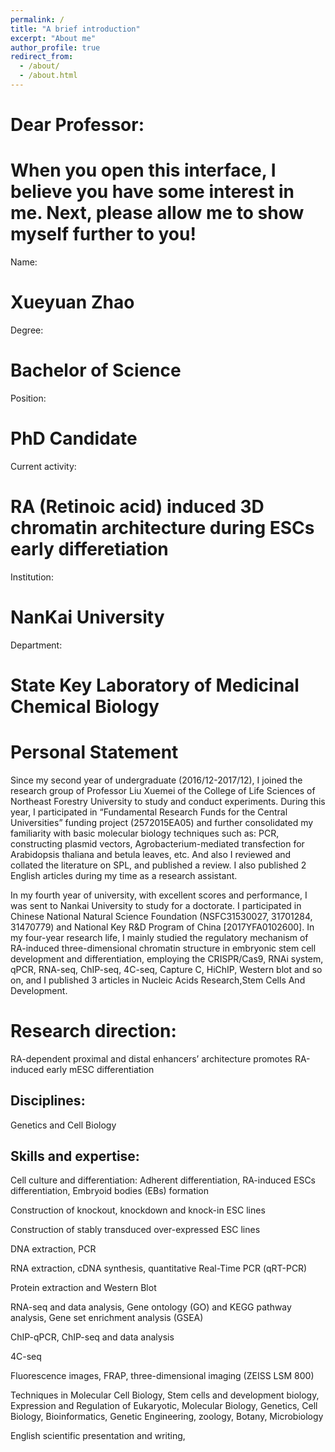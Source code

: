 ```yaml
---
permalink: /
title: "A brief introduction"
excerpt: "About me"
author_profile: true
redirect_from: 
  - /about/
  - /about.html
---
```


Dear Professor:
======


When you open this interface, I believe you have some interest in me. Next, please allow me to show myself further to you! 
======


Name:

Xueyuan Zhao
======

Degree:

Bachelor of Science 
======

Position:

PhD Candidate
======

Current activity:

RA (Retinoic acid) induced 3D chromatin architecture during ESCs early differetiation
======

Institution:

NanKai University
======

Department:

State Key Laboratory of Medicinal Chemical Biology
======

Personal Statement
======
Since my second year of undergraduate (2016/12-2017/12), I joined the research group of Professor Liu Xuemei of the College of Life Sciences of Northeast Forestry University to study and conduct experiments. During this year, I participated in “Fundamental Research Funds for the Central Universities” funding project (2572015EA05) and further consolidated my familiarity with basic molecular biology techniques such as: PCR, constructing plasmid vectors, Agrobacterium-mediated transfection for Arabidopsis thaliana and betula leaves, etc. And also I reviewed and collated the literature on SPL, and published a review. I also published 2 English articles during my time as a research assistant. 

In my fourth year of university, with excellent scores and performance, I was sent to Nankai University to study for a doctorate. I participated in Chinese National Natural Science Foundation (NSFC31530027, 31701284, 31470779) and National Key R&D Program of China [2017YFA0102600]. In my four-year research life, I mainly studied the regulatory mechanism of RA-induced three-dimensional chromatin structure in embryonic stem cell development and differentiation, employing the CRISPR/Cas9, RNAi system, qPCR, RNA-seq, ChIP-seq, 4C-seq, Capture C, HiChIP, Western blot and so on, and I published 3 articles in Nucleic Acids Research,Stem Cells And Development.


Research direction:
======
RA-dependent proximal and distal enhancers’ architecture promotes RA-induced early mESC differentiation


Disciplines:
------
Genetics and Cell Biology 


Skills and expertise:
------
Cell culture and differentiation: Adherent differentiation, RA-induced ESCs differentiation, Embryoid bodies (EBs) formation

Construction of knockout, knockdown and knock-in ESC lines

Construction of stably transduced over-expressed ESC lines

DNA extraction, PCR

RNA extraction, cDNA synthesis, quantitative Real-Time PCR (qRT-PCR)

Protein extraction and Western Blot

RNA-seq and data analysis, Gene ontology (GO) and KEGG pathway analysis, Gene set enrichment analysis (GSEA)

ChIP-qPCR, ChIP-seq and data analysis 

4C-seq

Fluorescence images, FRAP, three-dimensional imaging (ZEISS LSM 800)

Techniques in Molecular Cell Biology, Stem cells and development biology, Expression and Regulation of Eukaryotic, Molecular Biology, Genetics, Cell Biology, Bioinformatics, Genetic Engineering, zoology, Botany, Microbiology

English scientific presentation and writing, 

